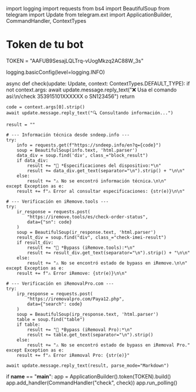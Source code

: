 import logging
import requests
from bs4 import BeautifulSoup
from telegram import Update
from telegram.ext import ApplicationBuilder, CommandHandler, ContextTypes

# Token de tu bot
TOKEN = "AAFUB9SesajLQLTrq-vUogMkzq2AC88W_3s"

logging.basicConfig(level=logging.INFO)

async def check(update: Update, context: ContextTypes.DEFAULT_TYPE):
    if not context.args:
        await update.message.reply_text("❌ Usa el comando así:\n/check 353915101XXXXXX o SN123456")
        return

    code = context.args[0].strip()
    await update.message.reply_text("🔍 Consultando información...")

    result = ""

    # --- Información técnica desde sndeep.info ---
    try:
        info = requests.get(f"https://sndeep.info/en?q={code}")
        soup = BeautifulSoup(info.text, 'html.parser')
        data_div = soup.find('div', class_="block_result")
        if data_div:
            result += "📱 *Especificaciones del dispositivo:*\n"
            result += data_div.get_text(separator="\n").strip() + "\n\n"
        else:
            result += "⚠️ No se encontró información técnica.\n\n"
    except Exception as e:
        result += f"⚠️ Error al consultar especificaciones: {str(e)}\n\n"

    # --- Verificación en iRemove.tools ---
    try:
        ir_response = requests.post(
            "https://iremove.tools/es/check-order-status",
            data={"sn": code}
        )
        soup = BeautifulSoup(ir_response.text, 'html.parser')
        result_div = soup.find("div", class_="check-imei-result")
        if result_div:
            result += "🔐 *Bypass (iRemove.tools):*\n"
            result += result_div.get_text(separator="\n").strip() + "\n\n"
        else:
            result += "⚠️ No se encontró estado de bypass en iRemove.\n\n"
    except Exception as e:
        result += f"⚠️ Error iRemove: {str(e)}\n\n"

    # --- Verificación en iRemovalPro.com ---
    try:
        irp_response = requests.post(
            "https://iremovalpro.com/Paya12.php",
            data={"search": code}
        )
        soup = BeautifulSoup(irp_response.text, 'html.parser')
        table = soup.find("table")
        if table:
            result += "🔐 *Bypass (iRemoval Pro):*\n"
            result += table.get_text(separator="\n").strip()
        else:
            result += "⚠️ No se encontró estado de bypass en iRemoval Pro."
    except Exception as e:
        result += f"⚠️ Error iRemoval Pro: {str(e)}"

    await update.message.reply_text(result, parse_mode="Markdown")

if __name__ == "__main__":
    app = ApplicationBuilder().token(TOKEN).build()
    app.add_handler(CommandHandler("check", check))
    app.run_polling()
